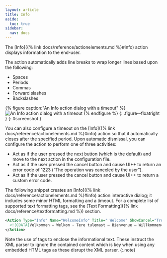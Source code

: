 ```yaml
---
layout: article
title: Info
aside:
  toc: true
sidebar:
  nav: docs
---
```


The [Info]({% link docs/reference/actionelements.md %}#info) action displays information to the end-user.

The action automatically adds line breaks to wrap longer lines based upon the following:

* Spaces
* Periods
* Commas
* Forward slashes
* Backslashes

{% figure caption:"An Info action dialog with a timeout" %}
  ![An Info action dialog with a timeout](/assets/images/screenshots/dialog-info-timeout.png)
{% endfigure %}
{: .figure--floatright }
{: #screenshot }

You can also configure a timeout on the [Info]({% link docs/reference/actionelements.md %}#info) action so that it automatically closes after the specified period. Upon automatic dismissal, you can configure the action to perform one of three activities:

* Act as if the user pressed the next button (which is the default) and move to the next action in the configuration file.
* Act as if the user pressed the cancel button and cause UI++ to return an error code of 1223 (“The operation was canceled by the user”).
* Act as if the user pressed the cancel button and cause UI++ to return a custom error code.

The following snippet creates an [Info]({% link docs/reference/actionelements.md %}#info) action interactive dialog; it includes some minor HTML formatting and a timeout. For a complete list of supported text formatting tags, see the [Text Formatting]({% link docs/reference/textformatting.md %}) section.

~~~ xml
<Action Type="Info" Name="WelcomeInfo" Title=" Welcome" ShowCancel="True" Timeout="120" TimeoutAction="Continue" >
  <![CDATA[Velkommen – Welkom - Tere tulemast – Bienvenue – Willkommen<br><u>Bienvenido</u> – <i>Välkomme</i> – <b>Welcome</b>]]>
</Action>
~~~

<i class="fa fa-info-circle"></i> Note the use of <![CDATA[ and ]]> tags to enclose the informational text. These instruct the XML parser to ignore the contained content which is key when using any embedded HTML tags as these disrupt the XML parser.
{:.note}
